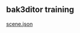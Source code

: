 ## bak3ditor training

[scene.json](https://raw.githubusercontent.com/cvdlab-cg/lessons/master/lessons/2016-05-19/scene.json)
